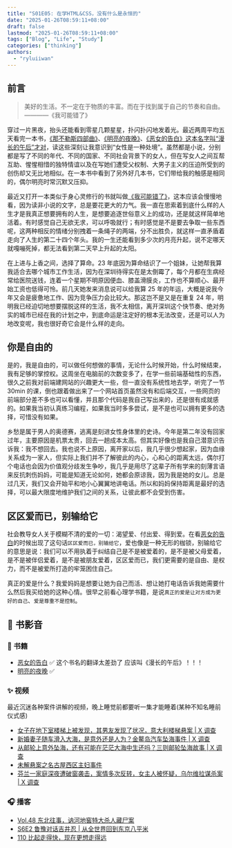 ```yaml
---
title: "S01E05: 在学HTML&CSS，没有什么是永恒的"
date: "2025-01-26T08:59:11+08:00"
draft: false
lastmod: "2025-01-26T08:59:11+08:00"
tags: ["Blog", "Life", "Study"]
categories: ["thinking"]
authors:
  - "ryluiiwan"
---
```


## 前言

> 美好的生活。不一定在于物质的丰富。而在于找到属于自己的节奏和自由。
> ————《我可能错了》

穿过一片黑夜，抬头还能看到零星几颗星星，扑闪扑闪地发着光。最近两周平均五天看完一本书，[《那不勒斯四部曲》](https://book.douban.com/subject/27204805/)、[《明亮的夜晚》](https://book.douban.com/subject/36457094/)、[《恶女的告白》这本名字叫“漫长的午后”才对](https://book.douban.com/subject/36743030/)，读这些深刻让我意识到“女性是一种处境”。虽然都是小说，分别都是写了不同的年代、不同的国家、不同社会背景下的女人，但在写女人之间互帮互助、惺惺相惜的独特情谊以及在写她们遭受父权制、大男子主义的压迫所受到的创伤却又无比地相似。在一本书中看到了另外好几本书，它们带给我的触感是相同的，偶尔明亮时常沉默又压抑。

最近又打开一本类似于身心灵修行的书就叫做[《我可能错了》](https://book.douban.com/subject/37021120/)，这本应该会慢慢地看，因为读非小说的文字，总是要花更大的力气。我一直在思索着到底什么样的人生才是我真正想要拥有的人生，是想要追逐世俗意义上的成功，还是就这样简单地活着。有时感觉自己无欲无求，可以呼吸就行；有时感觉是不是要去争取一些东西呢，这两种相反的情绪分别拽着一条绳子的两端，分不出胜负，就这样一直矛盾着走向了人生的第二十四个年头。我的一生还能看到多少次的月亮升起，说不定哪天就嘎嘣死掉，都无法看到第二天早上升起的太阳。

在上进与上香之间，选择了算命。23 年底因为算命结识了一个姐妹，让她帮我算我适合去哪个城市工作生活，因为在深圳待得实在是太倒霉了，每个月都在生病经常给医院送钱，连着一个星期不明原因便血、膝盖滑膜炎，工作也不算顺心、最开始工资也低得可怜。前几天她发来消息说可以给我算 25 年的年运，大概是说我今年又会是疲惫地工作、因为竞争压力会比较大。那这岂不是又是在重复 24 年，明明我已经迫切地想要摆脱这样的生活，我不太相信，离开深圳这个快节奏、绝对务实的城市已经在我的计划之中，到底命运是注定好的根本无法改变，还是可以人为地改变呢，我也很好奇它会是什么样的走向。

## 你是自由的

是的，我是自由的，可以做任何想做的事情，无论什么时候开始，什么时候结束，我有足够的掌控权。这周坐在电脑前的次数变多了，在学一些前端基础性的东西，很久之前我对前端建网站的兴趣更大一些，但一直没有系统性地去学，听完了一节 30min 的课，倒也跟着做出来了一个网站首页虽然没有和后端交互，一些网页的前端部分差不多也可以看懂，并且那个代码是我自己写出来的，还是很有成就感的。如果我当初认真练习编程，如果我当时多多尝试，是不是也可以拥有更多的选择，可惜没有如果。

乡愁是属于男人的奥德赛，逃离是刻进女性身体里的史诗。今年是第二年没有回家过年，主要原因是机票太贵，回去一趟成本太高。但其实好像也是我自己潜意识告诉我：我不想回去。我也说不上原因，离开家以后，我几乎很少想起家，因为血缘关系成为一家人，但实际上我们并不了解彼此的内心，心和心的距离太远，偶尔打个电话也会因为价值观分歧发生争吵，我几乎是用尽了这辈子所有学来的刻薄言语来反抗刺伤妈妈，可能是知道无论如何，她都会原谅我，因为我是她的女儿。总是过几天，我们又会开始平和地小心翼翼地讲电话。所以和妈妈保持距离是最好的选择，可以最大限度地维护我们之间的关系，让彼此都不会受到伤害。

## 区区爱而已，别输给它

社会教导女人关于模糊不清的爱的一切：渴望爱、付出爱、得到爱。在看[恶女的告白](https://book.douban.com/subject/36743030/)的时候出现了这句话`区区爱而已，别输给它`，爱也像是一种无形的枷锁，别输给它的意思是说：我们可以不用执着于纠结自己是不是被爱着的，是不是被父母爱着，是不是被伴侣爱着，是不是被朋友爱着，区区爱而已，我们更需要的是自由、是权力，而不是被爱所打造的牢笼困住自己。

真正的爱是什么？我爱妈妈是想要让她为自己而活、想让她打电话告诉我她需要什么然后我买给她的这种心情。很早之前看心理学书籍，是说`真正的爱是让对方成为更好的自己`、`爱是尊重不是控制`。

## 🎨 书影音

### 📕 书籍

- [恶女的告白](https://book.douban.com/subject/36743030/) ✅ 这个书名的翻译太差劲了 应该叫《漫长的午后》！！！
- [明亮的夜晚](https://book.douban.com/subject/36457094/) ✅

### ✨ 视频

最近沉迷各种案件讲解的视频，晚上睡觉前都要听一集才能睡着(某种不知名睡前仪式感)

- [女子在地下室楼梯上被发现，其男友发现了状况，意大利楼梯悬案 | X 调查](https://www.bilibili.com/video/BV14Ac1eaEZt)
- [新婚妻子随车滑入大海，是意外还是人为？金鳌岛汽车坠海事件 | X 调查](https://www.bilibili.com/video/BV1ugDhYNEjf)
- [从邮轮上意外坠海，还有可能在茫茫大海中生还吗？三则邮轮坠海故事 | X 调查](https://www.bilibili.com/video/BV1KWw8eoES8)
- [未解悬案之名古屋西区主妇事件](https://www.bilibili.com/video/BV1eg411j7RD/)
- [芬兰一家庭深夜遭破窗袭击，案情多次反转，女主人被怀疑，乌尔维拉谋杀案 | X 调查](https://www.bilibili.com/video/BV1QdkQYyE2K)

### 🎧 播客

- [Vol.48 东北往事，讷河地窖特大杀人藏尸案](https://www.xiaoyuzhoufm.com/episode/66e08b5dbfd7110df4bb6e6e)
- [S6E2 鲁豫对话吉井忍 | 从全世界回到东京八平米](https://www.xiaoyuzhoufm.com/episode/66e00c45ee04007d8885889a)
- [110 比起走得快，现在更想走得远](https://www.xiaoyuzhoufm.com/episode/66f434a04775a9c3523010d1)
